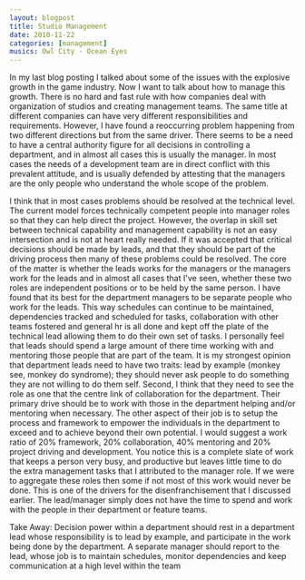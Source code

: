 ```yaml
---
layout: blogpost
title: Studio Management
date: 2010-11-22
categories: [management]
musics: Owl City - Ocean Eyes
---
```

In my last blog posting I talked about some of the issues with the explosive growth in the game industry. Now I want to talk about how to manage this growth. There is no hard and fast rule with how companies deal with organization of studios and creating management teams. The same title at different companies can have very different responsibilities and requirements. However, I have found a reoccurring problem happening from two different directions but from the same driver. There seems to be a need to have a central authority figure for all decisions in controlling a department, and in almost all cases this is usually the manager. In most cases the needs of a development team are in direct conflict with this prevalent attitude, and is usually defended by attesting that the managers are the only people who understand the whole scope of the problem.

<!--more-->

I think that in most cases problems should be resolved at the technical level. The current model forces technically competent people into manager roles so that they can help direct the project. However, the overlap in skill set between technical capability and management capability is not an easy intersection and is not at heart really needed. If it was accepted that critical decisions should be made by leads, and that they should be part of the driving process then many of these problems could be resolved. The core of the matter is whether the leads works for the managers or the managers work for the leads and in almost all cases that I've seen, whether these two roles are independent positions or to be held by the same person. I have found that its best for the department managers to be separate people who work for the leads. This way schedules can continue to be maintained, dependencies tracked and scheduled for tasks, collaboration with other teams fostered and general hr is all done and kept off the plate of the technical lead allowing them to do their own set of tasks. I personally feel that leads should spend a large amount of there time working with and mentoring those people that are part of the team. It is my strongest opinion that department leads need to have two traits: lead by example (monkey see, monkey do syndrome); they should never ask people to do something they are not willing to do them self. Second, I think that they need to see the role as one that the centre link of collaboration for the department. Their primary drive should be to work with those in the department helping and/or mentoring when necessary. The other aspect of their job is to setup the process and framework to empower the individuals in the department to exceed and to achieve beyond their own potential. I would suggest a work ratio of 20% framework, 20% collaboration, 40% mentoring and 20% project driving and development. You notice this is a complete slate of work that keeps a person very busy, and productive but leaves little time to do the extra management tasks that I attributed to the manager role. If we were to aggregate these roles then some if not most of this work would never be done. This is one of the drivers for the disenfranchisement that I discussed earlier. The lead/manager simply does not have the time to spend and work with the people in their department or feature teams.

Take Away: Decision power within a department should rest in a department lead whose responsibility is to lead by example, and participate in the work being done by the department. A separate manager should report to the lead, whose job is to maintain schedules, monitor dependencies and keep communication at a high level within the team 

